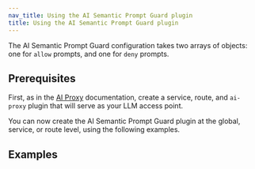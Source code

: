 ```yaml
---
nav_title: Using the AI Semantic Prompt Guard plugin
title: Using the AI Semantic Prompt Guard plugin
---
```


The AI Semantic Prompt Guard configuration takes two arrays of objects: one for `allow` prompts, and
one for `deny` prompts.

## Prerequisites

First, as in the [AI Proxy](/hub/kong-inc/ai-proxy/) documentation, create a service, route, and `ai-proxy` plugin
that will serve as your LLM access point.

You can now create the AI Semantic Prompt Guard plugin at the global, service, or route level, using the following examples.

## Examples

